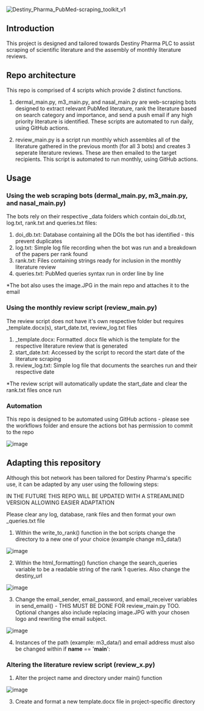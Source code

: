 ![Destiny_Pharma_PubMed-scraping_toolkit_v1](https://github.com/CPalmer3200/Destiny_Scraping_Tools/assets/145576128/426c2d25-6702-4737-b7e6-6086801ffb29)

## Introduction
This project is designed and tailored towards Destiny Pharma PLC to assist scraping of scientific literature and the assembly of monthly literature reviews.

## Repo architecture
This repo is comprised of 4 scripts which provide 2 distinct functions. 
1. dermal_main.py, m3_main.py, and nasal_main.py are web-scraping bots designed to extract relevant PubMed literature, rank the literature based on search category and importance, and send a push email if any high priority literature is identified. These scripts are automated to run daily, using GitHub actions.

2. review_main.py is a script run monthly which assembles all of the literature gathered in the previous month (for all 3 bots) and creates 3 seperate literature reviews. These are then emailed to the target recipients. This script is automated to run monthly, using GitHub actions.

## Usage

### Using the web scraping bots (dermal_main.py, m3_main.py, and nasal_main.py)
The bots rely on their respective _data folders which contain doi_db.txt, log.txt, rank.txt and queries.txt files:
1. doi_db.txt: Database containing all the DOIs the bot has identified - this prevent duplicates
2. log.txt: Simple log file recording when the bot was run and a breakdown of the papers per rank found
3. rank.txt: Files containing strings ready for inclusion in the monthly literature review
4. queries.txt: PubMed queries syntax run in order line by line

*The bot also uses the image.JPG in the main repo and attaches it to the email

### Using the monthly review script (review_main.py)
The review script does not have it's own respective folder but requires _template.docx(s), start_date.txt, review_log.txt files
1. _template.docx: Formatted .docx file which is the template for the respective literature review that is generated
2. start_date.txt: Accessed by the script to record the start date of the literature scraping
3. review_log.txt: Simple log file that documents the searches run and their respective date

*The review script will automatically update the start_date and clear the rank.txt files once run

### Automation
This repo is designed to be automated using GitHub actions - please see the workflows folder and ensure the actions bot has permission to commit to the repo

![image](https://github.com/CPalmer3200/Destiny_Scraping_Tools/assets/145576128/fe8d34bf-6401-4e91-bbc8-8e296277e229)

## Adapting this repository
Although this bot network has been tailored for Destiny Pharma's specific use, it can be adapted by any user using the following steps:

IN THE FUTURE THIS REPO WILL BE UPDATED WITH A STREAMLINED VERSION ALLOWING EASIER ADAPTATION

Please clear any log, database, rank files and then format your own _queries.txt file

1. Within the write_to_rank() function in the bot scripts change the directory to a new one of your choice (example change m3_data/)

![image](https://github.com/CPalmer3200/Destiny_Scraping_Tools/assets/145576128/8840b1c4-8b5a-404c-9208-e69cf6f906df)

2. Within the html_formatting() function change the search_queries variable to be a readable string of the rank 1 queries. Also change the destiny_url

![image](https://github.com/CPalmer3200/Destiny_Scraping_Tools/assets/145576128/ad4b9fd8-c6f1-4cd0-abc4-5db266783a04)

3. Change the email_sender, email_password, and email_receiver variables in send_email() - THIS MUST BE DONE FOR review_main.py TOO. Optional changes also include replacing image.JPG with your chosen logo and rewriting the email subject.

![image](https://github.com/CPalmer3200/Destiny_Scraping_Tools/assets/145576128/684c0c48-f46a-401e-a673-32ddd960d603)

4. Instances of the path (example: m3_data/) and email address must also be changed within if __name__ == '__main__':


### Altering the literature review script (review_x.py)

1. Alter the project name and directory under main() function

![image](https://github.com/CPalmer3200/Destiny_Scraping_Tools/assets/145576128/4042ce4b-afd4-42be-93d7-b89678867891)

3. Create and format a new template.docx file in project-specific directory


